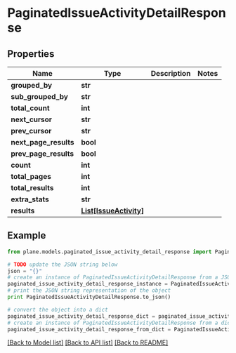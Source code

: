 # PaginatedIssueActivityDetailResponse


## Properties
Name | Type | Description | Notes
------------ | ------------- | ------------- | -------------
**grouped_by** | **str** |  | 
**sub_grouped_by** | **str** |  | 
**total_count** | **int** |  | 
**next_cursor** | **str** |  | 
**prev_cursor** | **str** |  | 
**next_page_results** | **bool** |  | 
**prev_page_results** | **bool** |  | 
**count** | **int** |  | 
**total_pages** | **int** |  | 
**total_results** | **int** |  | 
**extra_stats** | **str** |  | 
**results** | [**List[IssueActivity]**](IssueActivity.md) |  | 

## Example

```python
from plane.models.paginated_issue_activity_detail_response import PaginatedIssueActivityDetailResponse

# TODO update the JSON string below
json = "{}"
# create an instance of PaginatedIssueActivityDetailResponse from a JSON string
paginated_issue_activity_detail_response_instance = PaginatedIssueActivityDetailResponse.from_json(json)
# print the JSON string representation of the object
print PaginatedIssueActivityDetailResponse.to_json()

# convert the object into a dict
paginated_issue_activity_detail_response_dict = paginated_issue_activity_detail_response_instance.to_dict()
# create an instance of PaginatedIssueActivityDetailResponse from a dict
paginated_issue_activity_detail_response_from_dict = PaginatedIssueActivityDetailResponse.from_dict(paginated_issue_activity_detail_response_dict)
```
[[Back to Model list]](../README.md#documentation-for-models) [[Back to API list]](../README.md#documentation-for-api-endpoints) [[Back to README]](../README.md)


